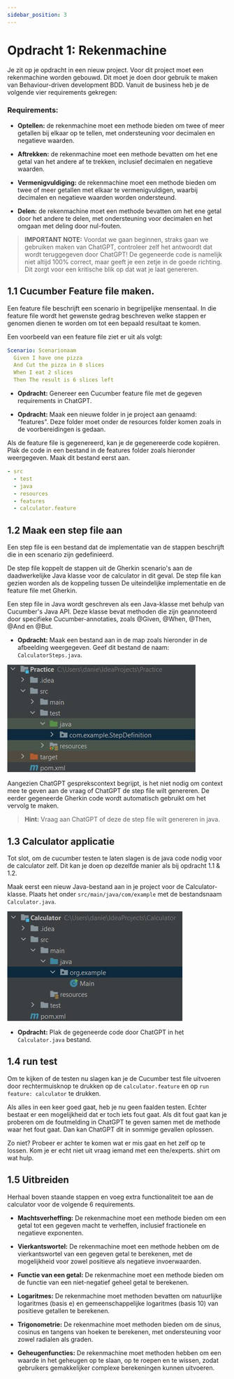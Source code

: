 ```yaml
---
sidebar_position: 3
---
```


# Opdracht 1: Rekenmachine

Je zit op je opdracht in een nieuw project. Voor dit project moet een rekenmachine worden gebouwd. Dit moet je doen door
gebruik te maken van Behaviour-driven development BDD. Vanuit de business heb je de volgende vier requirements gekregen:

### Requirements:

- **Optellen:** de rekenmachine moet een methode bieden om twee of meer getallen bij elkaar op te tellen, met
  ondersteuning voor decimalen en negatieve waarden.

- **Aftrekken:** de rekenmachine moet een methode bevatten om het ene getal van het andere af te trekken, inclusief
  decimalen en negatieve waarden.

- **Vermenigvuldiging:** de rekenmachine moet een methode bieden om twee of meer getallen met elkaar te
  vermenigvuldigen, waarbij decimalen en negatieve waarden worden ondersteund.

- **Delen:** de rekenmachine moet een methode bevatten om het ene getal door het andere te delen, met ondersteuning voor
  decimalen en het omgaan met deling door nul-fouten.

> **IMPORTANT NOTE:** Voordat we gaan beginnen, straks gaan we gebruiken maken van ChatGPT, controleer zelf het
> antwoordt dat wordt teruggegeven door ChatGPT! De gegeneerde code is namelijk niet altijd 100% correct, maar geeft je
> een zetje in de goede richting. Dit zorgt voor een kritische blik op dat wat je laat genereren.

## 1.1 Cucumber Feature file maken.

Een feature file beschrijft een scenario in begrijpelijke mensentaal. In die feature file wordt het gewenste gedrag
beschreven welke stappen er genomen dienen te worden om tot een bepaald resultaat te komen.

Een voorbeeld van een feature file ziet er uit als volgt:

```yml
Scenario: Scenarionaam
  Given I have one pizza
  And Cut the pizza in 8 slices
  When I eat 2 slices
  Then The result is 6 slices left
```

- **Opdracht:** Genereer een Cucumber feature file met de gegeven requirements in ChatGPT.

- **Opdracht:** Maak een nieuwe folder in je project aan genaamd: "features". Deze folder moet onder de resources folder
  komen zoals in de voorbereidingen is gedaan.

Als de feature file is gegenereerd, kan je de gegenereerde code kopiëren. Plak de code in een bestand in de features
folder zoals hieronder weergegeven. Maak dit bestand eerst aan.

```yml
- src
  - test
  - java
  - resources
  - features
  - calculator.feature
```

## 1.2 Maak een step file aan

Een step file is een bestand dat de implementatie van de stappen beschrijft die in een scenario zijn gedefinieerd.

De step file koppelt de stappen uit de Gherkin scenario's aan de daadwerkelijke Java klasse voor de calculator in dit
geval. De step file kan gezien worden als de koppeling tussen De uiteindelijke implementatie en de feature file met
Gherkin.

Een step file in Java wordt geschreven als een Java-klasse met behulp van Cucumber's Java API. Deze klasse bevat
methoden die zijn geannoteerd door specifieke Cucumber-annotaties, zoals @Given, @When, @Then, @And en @But.

- **Opdracht:** Maak een bestand aan in de map zoals hieronder in de afbeelding weergegeven. Geef dit bestand de
  naam: `CalculatorSteps.java`.

![project-structure2.jpg](project-structure2.jpg)

Aangezien ChatGPT gesprekscontext begrijpt, is het niet nodig om context mee te geven aan de vraag of ChatGPT de step
file wilt genereren. De eerder gegeneerde Gherkin code wordt automatisch gebruikt om het vervolg te maken.

> **Hint:** Vraag aan ChatGPT of deze de step file wilt genereren in java.

## 1.3 Calculator applicatie

Tot slot, om de cucumber testen te laten slagen is de java code nodig voor de calculator zelf. Dit kan je doen op
dezelfde manier als bij opdracht 1.1 & 1.2.

Maak eerst een nieuw Java-bestand aan in je project voor de Calculator-klasse. Plaats het
onder `src/main/java/com/example` met de bestandsnaam `Calculator.java`.

![project-structure.jpg](project-structure.jpg)

- **Opdracht:** Plak de gegeneerde code door ChatGPT in het `Calculator.java` bestand.

## 1.4 run test

Om te kijken of de testen nu slagen kan je de Cucumber test file uitvoeren door rechtermuisknop te drukken op
de `calculator.feature` en op `run feature: calculator` te drukken.

Als alles in een keer goed gaat, heb je nu geen faalden testen. Echter bestaat er een mogelijkheid dat er toch iets fout
gaat.
Als dit fout gaat kan je proberen om de foutmelding in ChatGPT te geven samen met de methode waar het fout gaat. Dan kan
ChatGPT dit in sommige gevallen oplossen.

Zo niet? Probeer er achter te komen wat er mis gaat en het zelf op te lossen. Kom je er echt niet uit vraag iemand met
een the/experts. shirt om wat hulp.

## 1.5 Uitbreiden

Herhaal boven staande stappen en voeg extra functionaliteit toe aan de calculator voor de volgende 6 requirements.

- **Machtsverheffing:** De rekenmachine moet een methode bieden om een getal tot een gegeven macht te verheffen,
  inclusief fractionele en negatieve exponenten.

- **Vierkantswortel:** De rekenmachine moet een methode hebben om de vierkantswortel van een gegeven getal te berekenen,
  met de mogelijkheid voor zowel positieve als negatieve invoerwaarden.

- **Functie van een getal:** De rekenmachine moet een methode bieden om de functie van een niet-negatief geheel getal te
  berekenen.

- **Logaritmes:** De rekenmachine moet methoden bevatten om natuurlijke logaritmes (basis e) en gemeenschappelijke
  logaritmes (basis 10) van positieve getallen te berekenen.

- **Trigonometrie:** De rekenmachine moet methoden bieden om de sinus, cosinus en tangens van hoeken te berekenen, met
  ondersteuning voor zowel radialen als graden.

- **Geheugenfuncties:** De rekenmachine moet methoden hebben om een waarde in het geheugen op te slaan, op te roepen en
  te wissen, zodat gebruikers gemakkelijker complexe berekeningen kunnen uitvoeren.
